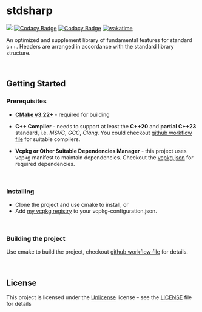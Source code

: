 # stdsharp

[![](https://github.com/BlurringShadow/stdsharp/actions/workflows/build-and-test.yml/badge.svg)](https://github.com/BlurringShadow/stdsharp/actions/workflows/build-and-test.yml)
[![Codacy Badge](https://app.codacy.com/project/badge/Grade/f08b08ddd5e146c69b39ac5001f06c6a)](https://www.codacy.com/gh/BlurringShadow/stdsharp/dashboard?utm_source=github.com&utm_medium=referral&utm_content=BlurringShadow/stdsharp&utm_campaign=Badge_Grade)
[![Codacy Badge](https://app.codacy.com/project/badge/Coverage/f08b08ddd5e146c69b39ac5001f06c6a)](https://www.codacy.com/gh/BlurringShadow/stdsharp/dashboard?utm_source=github.com&utm_medium=referral&utm_content=BlurringShadow/stdsharp&utm_campaign=Badge_Coverage)
[![wakatime](https://wakatime.com/badge/github/BlurringShadow/stdsharp.svg)](https://wakatime.com/badge/github/BlurringShadow/stdsharp)

An optimized and supplement library of fundamental features for standard c++. Headers are arranged in accordance with the standard library structure.

<br/>

## Getting Started

### Prerequisites

- **[CMake v3.22+](https://github.com/BlurringShadow/stdsharp/blob/main/CMakeLists.txt#L1)** - required for building

- **C++ Compiler** - needs to support at least the **C++20** and **partial C++23** standard, i.e. _MSVC_, _GCC_, _Clang_. You could checkout [github workflow file](.github/workflows/build.yml) for suitable compilers.

- **Vcpkg or Other Suitable Dependencies Manager** - this project uses vcpkg manifest to maintain dependencies. Checkout the
  [vcpkg.json](vcpkg.json) for required dependencies.

<br/>

### Installing

- Clone the project and use cmake to install, or
- Add [my vcpkg registry](https://github.com/BlurringShadow/vcpkg-registry) to your vcpkg-configuration.json.

<br/>

### Building the project

Use cmake to build the project, checkout [github workflow file](.github/workflows/build.yml) for details.

<br/>

## License

This project is licensed under the [Unlicense](https://unlicense.org/) license - see the
[LICENSE](LICENSE) file for details
